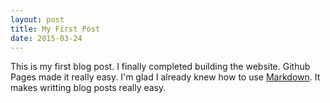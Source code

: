 ```yaml
---
layout: post
title: My First Post
date: 2015-03-24
---
```


This is my first blog post.  I finally completed building the website.  Github Pages made it really easy.  I'm glad I already knew how to use [Markdown](http://daringfireball.net/projects/markdown/).  It makes writting blog posts really easy.
